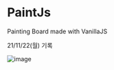 # PaintJs
Painting Board made with VanillaJS

21/11/22(월) 기록

![image](https://user-images.githubusercontent.com/92881331/142823103-5c9a2862-8272-457f-9e2f-f549da48cef0.png)
